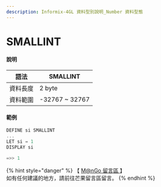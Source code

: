 ```yaml
---
description: Informix-4GL 資料型別說明_Number 資料型態
---
```


# SMALLINT

#### 說明

| 語法   | SMALLINT        |
| ---- | --------------- |
| 資料長度 | 2 byte          |
| 資料範圍 | -32767 \~ 32767 |

#### 範例

```objectivec
DEFINE si SMALLINT
...
LET si = 1
DISPLAY si

=>> 1
```

{% hint style="danger" %}
【 [M@nGo 留言區 ](https://give0714.pixnet.net/blog/post/46109197-informix-4gl-%E7%B0%A1%E5%96%AE%E8%B3%87%E6%96%99%E5%9E%8B%E5%88%A5%E3%80%8A-numeric-data-%E3%80%8B\(-%E4%BA%8C-\))】\
如有任何建議的地方，請前往芒果留言區留言。
{% endhint %}
